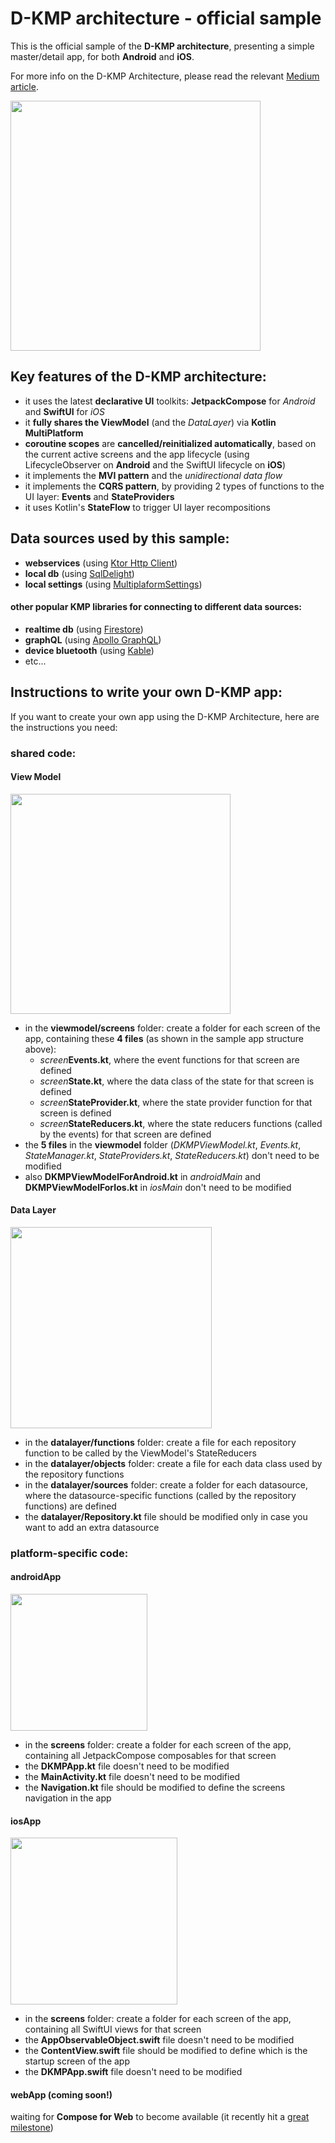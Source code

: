 # D-KMP architecture - official sample

This is the official sample of the **D-KMP architecture**, presenting a simple master/detail app, for both **Android** and **iOS**.

For more info on the D-KMP Architecture, please read the relevant [Medium article](https://danielebaroncelli.medium.com/the-future-of-apps-declarative-uis-with-kotlin-multiplatform-d-kmp-part-1-3-c0e1530a5343).

<img width="400" src="https://user-images.githubusercontent.com/5320104/112217256-b518a500-8c22-11eb-93d5-52298f7b765f.png"></img>

## Key features of the D-KMP architecture:

- it uses the latest **declarative UI** toolkits: **JetpackCompose** for *Android* and **SwiftUI** for *iOS*
- it **fully shares the ViewModel** (and the *DataLayer*) via **Kotlin MultiPlatform**
- **coroutine scopes** are **cancelled/reinitialized automatically**, based on the current active screens and the app lifecycle (using LifecycleObserver on **Android** and the SwiftUI lifecycle on **iOS**)
- it implements the **MVI pattern** and the *unidirectional data flow*
- it implements the **CQRS pattern**, by providing 2 types of functions to the UI layer: **Events** and **StateProviders**
- it uses Kotlin's **StateFlow** to trigger UI layer recompositions

## Data sources used by this sample:
- **webservices** (using [Ktor Http Client](https://ktor.io/docs/client.html))
- **local db** (using [SqlDelight](https://github.com/cashapp/sqldelight))
- **local settings** (using [MultiplaformSettings](https://github.com/russhwolf/multiplatform-settings))

#### other popular KMP libraries for connecting to different data sources:
- **realtime db** (using [Firestore](https://github.com/GitLiveApp/firebase-kotlin-sdk))
- **graphQL** (using [Apollo GraphQL](https://github.com/apollographql/apollo-android))
- **device bluetooth** (using [Kable]( https://github.com/JuulLabs/kable))
- etc...

## Instructions to write your own D-KMP app:
If you want to create your own app using the D-KMP Architecture, here are the instructions you need:
### shared code:
#### View Model
  <img width="352" src="https://user-images.githubusercontent.com/5320104/115110762-51fa0400-9f7d-11eb-9397-069c3dbbbba1.png"></img>
  - in the **viewmodel/screens** folder: create a folder for each screen of the app, containing these **4 files** (as shown in the sample app structure above):
    - _screen_**Events.kt**, where the event functions for that screen are defined
    - _screen_**State.kt**, where the data class of the state for that screen is defined
    - _screen_**StateProvider.kt**, where the state provider function for that screen is defined
    - _screen_**StateReducers.kt**, where the state reducers functions (called by the events) for that screen are defined
  - the **5 files** in the **viewmodel** folder (_DKMPViewModel.kt_, _Events.kt_, _StateManager.kt_, _StateProviders.kt_, _StateReducers.kt_) don't need to be modified
  - also **DKMPViewModelForAndroid.kt** in _androidMain_ and **DKMPViewModelForIos.kt** in _iosMain_ don't need to be modified
#### Data Layer
<img width="322" src="https://user-images.githubusercontent.com/5320104/114903196-d7af6f80-9e16-11eb-823c-8ef9e2039ab6.png"></img>
  - in the **datalayer/functions** folder: create a file for each repository function to be called by the ViewModel's StateReducers
  - in the **datalayer/objects** folder: create a file for each data class used by the repository functions
  - in the **datalayer/sources** folder: create a folder for each datasource, where the datasource-specific functions (called by the repository functions) are defined
  - the **datalayer/Repository.kt** file should be modified only in case you want to add an extra datasource

### platform-specific code:
#### androidApp
  <img width="219" src="https://user-images.githubusercontent.com/5320104/115110782-705fff80-9f7d-11eb-9075-6ecd1a479247.png"></img>
  - in the **screens** folder: create a folder for each screen of the app, containing all JetpackCompose composables for that screen
  - the **DKMPApp.kt** file doesn't need to be modified
  - the **MainActivity.kt** file doesn't need to be modified
  - the **Navigation.kt** file should be modified to define the screens navigation in the app
#### iosApp
<img width="267" src="https://user-images.githubusercontent.com/5320104/115110809-853c9300-9f7d-11eb-892d-edd7cd1aa570.png"></img>
  - in the **screens** folder: create a folder for each screen of the app, containing all SwiftUI views for that screen
  - the **AppObservableObject.swift** file doesn't need to be modified
  - the **ContentView.swift** file should be modified to define which is the startup screen of the app
  - the **DKMPApp.swift** file doesn't need to be modified
#### webApp (coming soon!)
  waiting for **Compose for Web** to become available (it recently hit a [great milestone](https://twitter.com/shikasd_/status/1379757917893722114))

